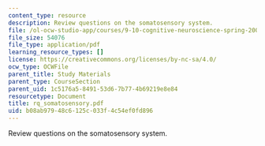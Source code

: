 ```yaml
---
content_type: resource
description: Review questions on the somatosensory system.
file: /ol-ocw-studio-app/courses/9-10-cognitive-neuroscience-spring-2006/b08ab97948c6125c033f4c54ef0fd896_rq_somatosensory.pdf
file_size: 54076
file_type: application/pdf
learning_resource_types: []
license: https://creativecommons.org/licenses/by-nc-sa/4.0/
ocw_type: OCWFile
parent_title: Study Materials
parent_type: CourseSection
parent_uid: 1c5176a5-8491-53d6-7b77-4b69219e8e84
resourcetype: Document
title: rq_somatosensory.pdf
uid: b08ab979-48c6-125c-033f-4c54ef0fd896
---
```

Review questions on the somatosensory system.